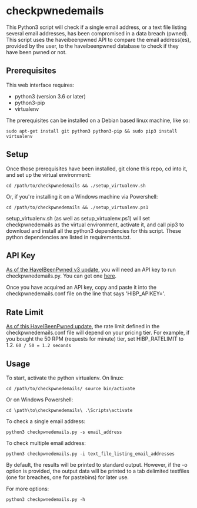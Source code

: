 # checkpwnedemails

This Python3 script will check if a single email address, or a text file listing several email addresses, has been compromised in a data breach (pwned).  This script uses the haveibeenpwned API to compare the email address(es), provided by the user, to the haveibeenpwned database to check if they have been pwned or not.

## Prerequisites
This web interface requires:
* python3 (version 3.6 or later)
* python3-pip
* virtualenv

The prerequisites can be installed on a Debian based linux machine, like so:

`sudo apt-get install git python3 python3-pip && sudo pip3 install virtualenv`

## Setup
Once those prerequisites have been installed, git clone this repo, cd into it, and set up the virtual environment:

`cd /path/to/checkpwnedemails && ./setup_virtualenv.sh`

Or, if you're installing it on a Windows machine via Powershell:

`cd /path/to/checkpwnedemails && ./setup_virtualenv.ps1`

setup_virtualenv.sh (as well as setup_virtualenv.ps1) will set checkpwnedemails as the virtual environment, activate it, and call pip3 to download and install all the python3 dependencies for this script.  These python dependencies are listed in requirements.txt.

## API Key 
[As of the HaveIBeenPwned v3 update](https://www.troyhunt.com/authentication-and-the-have-i-been-pwned-api/), you will need an API key to run checkpwnedemails.py.  You can get one [here](https://haveibeenpwned.com/API/Key).

Once you have acquired an API key, copy and paste it into the checkpwnedemails.conf file on the line that says 'HIBP_APIKEY='.

## Rate Limit
[As of this HaveIBeenPwned update](https://www.troyhunt.com/the-have-i-been-pwned-api-now-has-different-rate-limits-and-annual-billing/), the rate limit defined in the checkpwnedemails.conf file will depend on your pricing tier.  For example, if you bought the 50 RPM (requests for minute) tier, set HIBP_RATELIMIT to 1.2.  `60 / 50 = 1.2 seconds`

## Usage

To start, activate the python virtualenv.  On linux:

`cd /path/to/checkpwnedemails/
source bin/activate`

Or on Windows Powershell:

`cd \path\to\checkpwnedemails\
.\Scripts\activate`

To check a single email address:

`python3 checkpwnedemails.py -s email_address`

To check multiple email address:

`python3 checkpwnedemails.py -i text_file_listing_email_addresses`

By default, the results will be printed to standard output.  However, if the -o option is provided, the output data will be printed to a tab delimited textfiles (one for breaches, one for pastebins) for later use.

For more options:

`python3 checkpwnedemails.py -h`
